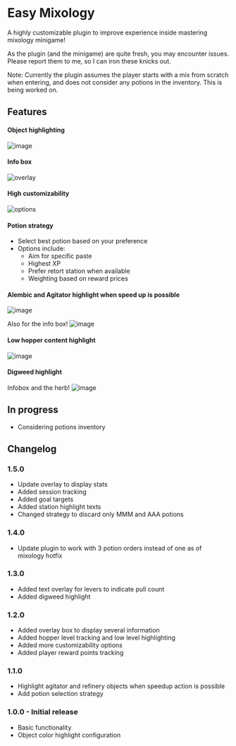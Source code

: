 # Easy Mixology

A highly customizable plugin to improve experience inside mastering mixology minigame!

As the plugin (and the minigame) are quite fresh, you may encounter issues. Please report them to me, so I can iron these knicks out. 

Note: Currently the plugin assumes the player starts with a mix from scratch when entering, and does not consider any potions in the inventory. This is being worked on.

## Features

#### Object highlighting
![image](https://github.com/user-attachments/assets/38485fa3-89e5-4ab9-a079-3e816bc9e2ec)

#### Info box
![overlay](https://github.com/user-attachments/assets/eeed19f4-9c01-4a76-8db1-74983375cc04)

#### High customizability
![options](https://github.com/user-attachments/assets/8ae41beb-ae6a-4e1f-81e9-a6eba75386f0)

#### Potion strategy
- Select best potion based on your preference
- Options include:
  - Aim for specific paste
  - Highest XP
  - Prefer retort station when available
  - Weighting based on reward prices

#### Alembic and Agitator highlight when speed up is possible
![image](https://github.com/user-attachments/assets/2580dd83-523b-4dc6-a84e-8f1031da0d5d)

Also for the info box!
![image](https://github.com/user-attachments/assets/032f3f46-ae89-4c04-b5ce-dd8bde14b767)


#### Low hopper content highlight
![image](https://github.com/user-attachments/assets/758f34d7-b1ec-48d2-b6be-4220aa0a356e)

#### Digweed highlight
Infobox and the herb!
![image](https://github.com/user-attachments/assets/8791a495-3ee9-4ba7-b666-893411405eb7)


## In progress
- Considering potions inventory

## Changelog
### 1.5.0

- Update overlay to display stats
- Added session tracking
- Added goal targets
- Added station highlight texts
- Changed strategy to discard only MMM and AAA potions

### 1.4.0

- Update plugin to work with 3 potion orders instead of one as of mixology hotfix 

### 1.3.0

- Added text overlay for levers to indicate pull count
- Added digweed highlight

### 1.2.0

- Added overlay box to display several information
- Added hopper level tracking and low level highlighting
- Added more customizability options
- Added player reward points tracking

### 1.1.0

- Highlight agitator and refinery objects when speedup action is possible
- Add potion selection strategy

### 1.0.0 - Initial release

- Basic functionality
- Object color highlight configuration